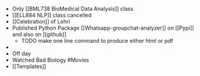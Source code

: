 - Only [[BML738 BioMedical Data Analysis]] class
- [[ELL884 NLP]] class cancelled
- [[Celebration]] of Lohri
- Published Python Package [[Whatsapp-groupchat-analyzer]] on [[Pypi]] and also on [[github]]
	- TODO make one line command to produce either html or pdf
-
- Off day
- Watched Bad Biology #Movies
- [[Templates]]